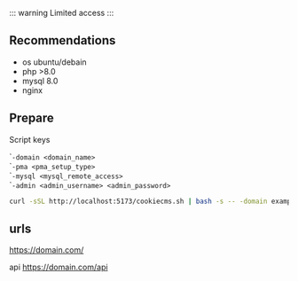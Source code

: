 ::: warning
Limited access
:::

## Recommendations
- os ubuntu/debain
- php >8.0 
- mysql 8.0
- nginx
## Prepare

Script keys

\```-domain <domain_name>``<br>
\```-pma <pma_setup_type>``<br>
\```-mysql <mysql_remote_access>``<br>
\```-admin <admin_username> <admin_password>``<br>

```sh
curl -sSL http://localhost:5173/cookiecms.sh | bash -s -- -domain example.com
```

## urls

https://domain.com/

api https://domain.com/api

